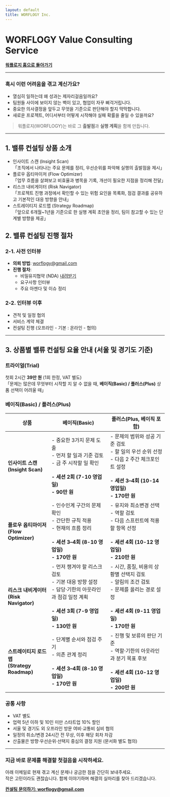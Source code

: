 ```yaml
---
layout: default
title: WORFLOGY Inc.
---
```


# WORFLOGY Value Consulting Service

[**워플로지 홈으로 돌아가기**](https://worflogy.com)

---

### 혹시 이런 어려움을 겪고 계신가요?

- 열심히 일하는데 왜 성과는 제자리걸음일까요?
- 팀원들 사이에 보이지 않는 벽이 있고, 협업이 자꾸 삐걱거립니다.
- 중요한 의사결정을 앞두고 무엇을 기준으로 판단해야 할지 막막합니다.
- 새로운 프로젝트, 어디서부터 어떻게 시작해야 실패 확률을 줄일 수 있을까요?

> 워플로지(WORFLOGY)는 바로 그 **출발점**과 **실행 계획**을 함께 만듭니다.

---

## 1. 밸류 컨설팅 상품 소개

- 인사이트 스캔 (Insight Scan)<br>
「조직에서 나타나는 주요 문제를 정리, 우선순위를 파악해 실행의 출발점을 제시」
- 플로우 옵티마이저 (Flow Optimizer)<br>
「업무 흐름을 살펴보고 비효율과 병목을 기록, 개선이 필요한 지점을 정리해 전달」
- 리스크 내비게이터 (Risk Navigator)<br>
「프로젝트 진행 과정에서 확인할 수 있는 위험 요인을 목록화, 점검 결과를 공유하고 기본적인 대응 방향을 안내」
- 스트레이티지 로드맵 (Strategy Roadmap)<br>
「앞으로 6개월~1년을 기준으로 한 실행 계획 초안을 정리, 팀이 참고할 수 있는 단계별 방향을 제공」

## 2. 밸류 컨설팅 진행 절차

### 2-1. 사전 인터뷰

- **의뢰 방법**: [worflogy@gmail.com](mailto:worflogy@gmail.com)
- **진행 절차**:
    - 비밀유지협약 (NDA) [내려받기](https://drive.google.com/file/d/1IpbFzdH17zTREo131JuWjV53xkd5bCHs/view?usp=sharing)
    - 요구사항 인터뷰
    - 주요 아젠다 및 이슈 정리

### 2-2. 인터뷰 이후

- 견적 및 일정 협의
- 서비스 계약 체결
- 컨설팅 진행 (오프라인 - 기본 : 온라인 - 협의)

---

## 3. 상품별 밸류 컨설팅 요율 안내 (서울 및 경기도 기준)

### 트라이얼(Trial)

첫회 2시간 **39만 원** (1회 한정, VAT 별도)<br>
「문제는 많은데 무엇부터 시작할 지 알 수 없을 때, **베이직(Basic) / 플러스(Plus)** 상품 선택이 어려울 때」

### 베이직(Basic) / 플러스(Plus)

| 상품 | 베이직(Basic) | 플러스(Plus, 베이직 포함) |
|---|---|---|
| **인사이트 스캔**<br>**(Insight Scan)** | - 중요한 3가지 문제 도출<br>- 먼저 할 일과 기준 검토<br>- 금 주 시작할 일 확인<br><br>**- 세션 2회 (7-10 영업일)**<br>**- 90만 원** | - 문제의 범위와 성공 기준 검토<br>- 할 일의 우선 순위 선정<br>- 다음 2 주간 체크포인트 설정<br><br>**- 세션 3–4회 (10-14 영업일)**<br>**- 170만 원** |
| **플로우 옵티마이저**<br>**(Flow Optimizer)** | - 인수인계 구간의 문제 확인<br>- 간단한 규칙 적용<br>- 현재의 흐름 정리<br><br>**- 세션 3–4회 (8-10 영업일)**<br>**- 170만 원** | - 유지와 최소변경 선택<br>- 역할 검토<br>- 다음 스프린트에 적용할 항목 선정<br><br>**- 세션 4회 (10-12 영업일)**<br>**- 210만 원** |
| **리스크 내비게이터**<br>**(Risk Navigator)** | - 먼저 챙겨야 할 리스크 검토<br>- 기본 대응 방향 설정<br>- 담당·기한의 아웃라인과 점검 일정 계획<br><br>**- 세션 3회 (7-9 영업일)**<br>**- 130만 원** | - 시간, 품질, 비용의 상황별 선택지 검토<br>- 알림의 조건 검토<br>- 문제를 올리는 경로 설정<br><br>**- 세션 4회 (9-11 영업일)**<br>**- 170만 원** |
| **스트레이티지 로드맵**<br>**(Strategy Roadmap)** | - 단계별 순서와 점검 주기<br>- 의존 관계 정리<br><br>**- 세션 3–4회 (8-10 영업일)**<br>**- 170만 원** | - 진행 및 보류의 판단 기준<br>- 역할·기한의 아웃라인과 분기 목표 후보<br><br>**- 세션 4회 (10-12 영업일)**<br>**- 200만 원** |

### 공통 사항

- VAT 별도
- 업력 5년 이하 및 10인 미만 스타트업 10% 할인
- 서울 및 경기도 외 오프라인 방문 여비·교통비 실비 협의
- 일정의 취소/변경 24시간 전 무상, 이후 해당 회차 차감
- 산출물은 방향·우선순위·선택지 중심의 결정 지원 (문서화 별도 협의)

---

### 지금 바로 문제를 해결할 첫걸음을 시작하세요.

아래 이메일로 현재 겪고 계신 문제나 궁금한 점을 간단히 보내주세요.<br>
작은 고민이라도 괜찮습니다. 함께 이야기하며 해결의 실마리를 찾아 드리겠습니다.

**[컨설팅 문의하기: worflogy@gmail.com](mailto:worflogy@gmail.com)**
